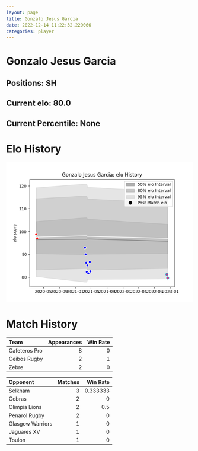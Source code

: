 ```yaml
---  
layout: page  
title: Gonzalo Jesus Garcia  
date: 2022-12-14 11:22:32.229066  
categories: player  
---
```

# Gonzalo Jesus Garcia

## Positions: SH

## Current elo: 80.0

## Current Percentile: None

# Elo History


![elo history](history_GonzaloJesusGarcia.png)
# Match History


| Team          |   Appearances |   Win Rate |
|:--------------|--------------:|-----------:|
| Cafeteros Pro |             8 |          0 |
| Ceibos Rugby  |             2 |          1 |
| Zebre         |             2 |          0 |

| Opponent         |   Matches |   Win Rate |
|:-----------------|----------:|-----------:|
| Selknam          |         3 |   0.333333 |
| Cobras           |         2 |   0        |
| Olimpia Lions    |         2 |   0.5      |
| Penarol Rugby    |         2 |   0        |
| Glasgow Warriors |         1 |   0        |
| Jaguares XV      |         1 |   0        |
| Toulon           |         1 |   0        |